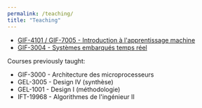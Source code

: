 ```yaml
---
permalink: /teaching/
title: "Teaching"
---
```


- [GIF-4101 / GIF-7005 - Introduction à l'apprentissage machine](https://chgagne.github.io/iaa-ulaval/english.html)
- [GIF-3004 - Systèmes embarqués temps réel](https://setr-ulaval.github.io/)

Courses previously taught:

- GIF-3000 - Architecture des microprocesseurs
- GEL-3005 - Design IV (synthèse)
- GEL-1001 - Design I (méthodologie)
- IFT-19968 - Algorithmes de l'ingénieur II
